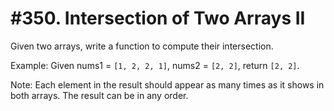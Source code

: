# #350. Intersection of Two Arrays II

Given two arrays, write a function to compute their intersection.

Example:
Given nums1 = `[1, 2, 2, 1]`, nums2 = `[2, 2]`, return `[2, 2]`.

Note:
Each element in the result should appear as many times as it shows in both arrays.
The result can be in any order.